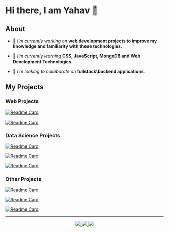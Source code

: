 # Hi there, I am Yahav 👋

## About

- 🔭 *I’m currently working on* **web development projects to improve my knowledge and familiarity with these technologies**.

- 🌱 *I’m currently learning* **CSS, JavaScript, MongoDB and Web Development Technologies**.

- 👯 *I’m looking to collaborate on* **fullstack\backend applications**.

## My Projects

### Web Projects
[![Readme Card](https://github-readme-stats.vercel.app/api/pin/?username=Yahavba&repo=B7Fun)](https://github.com/Yahavba/B7Fun)

[![Readme Card](https://github-readme-stats.vercel.app/api/pin/?username=Yahavba&repo=College-portal)](https://github.com/Yahavba/College-portal)

### Data Science Projects
[![Readme Card](https://github-readme-stats.vercel.app/api/pin/?username=Yahavba&repo=HStyle)](https://github.com/Yahavba/HStyle)

[![Readme Card](https://github-readme-stats.vercel.app/api/pin/?username=Yahavba&repo=Simple-machine-learning-classifier-tool)](https://github.com/Yahavba/Simple-machine-learning-classifier-tool)

[![Readme Card](https://github-readme-stats.vercel.app/api/pin/?username=Yahavba&repo=Image-classification-zero-shot-learning)](https://github.com/Yahavba/Image-classification-zero-shot-learning)

### Other Projects
[![Readme Card](https://github-readme-stats.vercel.app/api/pin/?username=Yahavba&repo=C-family-Compiler)](https://github.com/Yahavba/C-family-Compiler)

[![Readme Card](https://github-readme-stats.vercel.app/api/pin/?username=Yahavba&repo=Game-Box)](https://github.com/Yahavba/Game-Box)

[![Readme Card](https://github-readme-stats.vercel.app/api/pin/?username=Yahavba&repo=Minesweeper)](https://github.com/Yahavba/Minesweeper)

---
<div>
   <p align="center">
      <a href="https://linkedin.com/in/YahavBarDavid" target="_blank">
         <img src="https://img.shields.io/badge/LinkedIn-0077B5?&style=flat&logo=linkedin&logoColor=white"/>
      </a>
      <a href="mailto:Yahav.BarDavid@gmail.com" target="_blank">
         <img src="https://img.shields.io/badge/Gmail-%23D14836.svg?&style=flat&logo=gmail&logoColor=white"/>
      </a>
	  <a href="https://wa.me/+9720509060730" target="_blank">
         <img src="https://img.shields.io/badge/WhatsApp-25D366?&style=flat&logo=whatsapp&logoColor=white"/>
      </a>
   </p>
</div>

<!--
**Yahavba/Yahavba** is a ✨ _special_ ✨ repository because its `README.md` (this file) appears on your GitHub profile.

Here are some ideas to get you started:

- 🔭 I’m currently working on ...
- 🌱 I’m currently learning ...
- 👯 I’m looking to collaborate on ...
- 🤔 I’m looking for help with ...
- 💬 Ask me about ...
- 📫 How to reach me: ...
- 😄 Pronouns: ...
- ⚡ Fun fact: ...
-->
